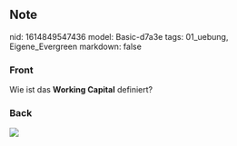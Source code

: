 ## Note
nid: 1614849547436
model: Basic-d7a3e
tags: 01_uebung, Eigene_Evergreen
markdown: false

### Front
Wie ist das <b>Working Capital</b> definiert?

### Back
<img src="paste-0754e724a32958cb48332e759bf0d0cffbea0a59.jpg">
